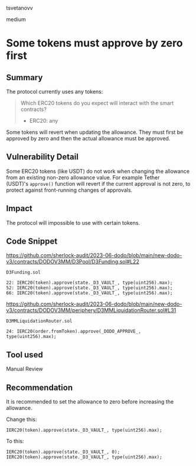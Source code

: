 tsvetanovv

medium

# Some tokens must approve by zero first

## Summary

The protocol currently uses any tokens:

> Which ERC20 tokens do you expect will interact with the smart contracts?
> - ERC20: any

Some tokens will revert when updating the allowance. They must first be approved by zero and then the actual allowance must be approved.

## Vulnerability Detail

Some ERC20 tokens (like USDT) do not work when changing the allowance from an existing non-zero allowance value. For example Tether (USDT)'s `approve()` function will revert if the current approval is not zero, to protect against front-running changes of approvals.

## Impact

The protocol will impossible to use with certain tokens.

## Code Snippet
https://github.com/sherlock-audit/2023-06-dodo/blob/main/new-dodo-v3/contracts/DODOV3MM/D3Pool/D3Funding.sol#L22

```solidity
D3Funding.sol

22: IERC20(token).approve(state._D3_VAULT_, type(uint256).max);
52: IERC20(token).approve(state._D3_VAULT_, type(uint256).max);
66: IERC20(token).approve(state._D3_VAULT_, type(uint256).max);
```

https://github.com/sherlock-audit/2023-06-dodo/blob/main/new-dodo-v3/contracts/DODOV3MM/periphery/D3MMLiquidationRouter.sol#L31
```solidity
D3MMLiquidationRouter.sol

24: IERC20(order.fromToken).approve(_DODO_APPROVE_, type(uint256).max);
```
## Tool used

Manual Review

## Recommendation
It is recommended to set the allowance to zero before increasing the allowance.

Change this:
```solidity
IERC20(token).approve(state._D3_VAULT_, type(uint256).max);
```

To this:
```solidity
IERC20(token).approve(state._D3_VAULT_, 0);
IERC20(token).approve(state._D3_VAULT_, type(uint256).max);
```
